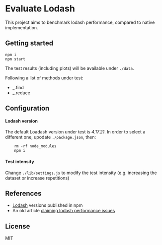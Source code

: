 # Evaluate Lodash

This project aims to benchmark lodash performance, compared to native implementation.

## Getting started

```
npm i
npm start
```

The test results (including plots) will be available under `./data`.

Following a list of methods under test:

- \_.find
- \_.reduce

## Configuration

#### Lodash version

The default Loadash version under test is _4.17.21_. In order to select a different one, upodate `./package.json`, then:

```
    rm -rf node_modules
    npm i
```

#### Test intensity

Change `./lib/settings.js` to modify the test intensity (e.g. increasing the dataset or increase repetitions)

## References

- [Lodash](https://www.npmjs.com/package/lodash?activeTab=versions) versions published in npm
- An old article [claiming lodash performance issues](https://codeburst.io/why-you-shouldnt-use-lodash-anymore-and-use-pure-javascript-instead-c397df51a66)

## License

MIT
